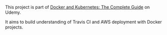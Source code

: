 This project is part of [Docker and Kubernetes: The Complete Guide](https://www.udemy.com/course/docker-and-kubernetes-the-complete-guide/) on Udemy.

It aims to build understanding of Travis CI and AWS deployment with Docker projects.